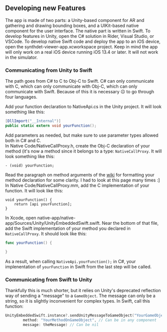 ## Developing new Features

The app is made of two parts: a Unity-based component for AR and gathering and drawing bounding boxes, and a UIKit-based native component for the user interface. The native part is written in Swift.
To develop features in Unity, open the C# solution in Rider, Visual Studio, or VSCode. To develop native Swift code and deploy the app to an iOS device, open the synthdet-viewer-app.xcworkspace project. Keep in mind the app will only work on a real iOS device running iOS 13.4 or later. It will not work in the simulator.

### Communicating from Unity to Swift
The path goes from C# to C to Obj-C to Swift. C# can only communicate with C, which can only communicate with Obj-C, which can only communicate with Swift. Because of this it is necessary ☹️ to go through four languages.

Add your function declaration to NativeApi.cs in the Unity project. It will look something like this:
```cs
[DllImport("__Internal")]
public static extern void yourFunction();
```
Add parameters as needed, but make sure to use parameter types allowed both in C# and C.
<br/>
In Native Code/NativeCallProxy.h, create the Obj-C declaration of your method (it's now a method since it belongs to a type: `NativeCallProxy`. It will look something like this:
```obj-c
- (void) yourFunction;
```
Read the paragraph on method arguments of the [wiki](https://en.wikipedia.org/wiki/Objective-C) for formatting your method declaration for some clarity. I had to look at this page many times :]
<br/>
In Native Code/NativeCallProxy.mm, add the C implementation of your function. It will look like this:
```obj-c
void yourFunction() {
    return [api yourFunction];
}
```
In Xcode, open native-app/native-app/Sources/Unity/UnityEmbeddedSwift.swift. Near the bottom of that file, add the Swift implementation of your method you declared in `NativeCallProxy`. It should look like this:
```swift
func yourFunction() {

}
```

As a result, when calling `NativeApi.yourFunction();` in C#, your implenentation of `yourFunction` in Swift from the last step will be called.

### Communicating from Swift to Unity
Thankfully this is much shorter, but it relies on Unity's deprecated reflection way of sending a "message" to a `GameObject`. The message can only be a string, so it is slightly inconvenient for complex types. In Swift, call this function:
```swift
UnityEmbeddedSwift.instance?.sendUnityMessageToGameObject("YourGameObject",
        method: "YourMethodOnGameObject", // Can be in any component
        message: theMessage) // Can be nil
```
